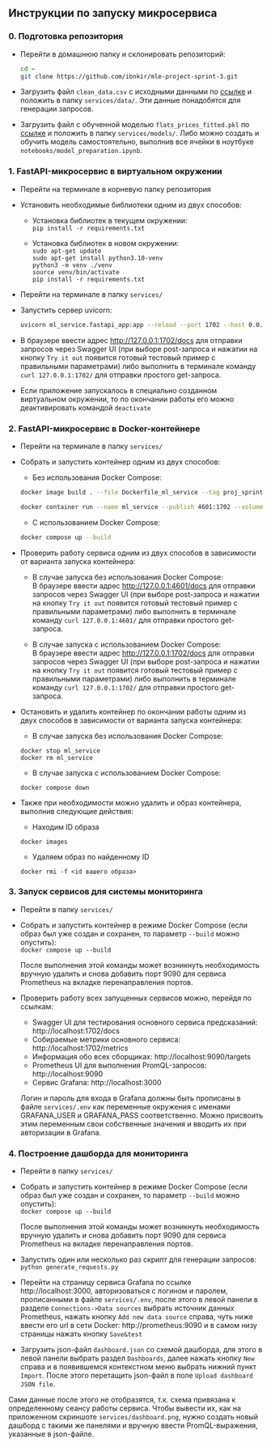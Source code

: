 ## Инструкции по запуску микросервиса

### 0. Подготовка репозитория
- Перейти в домашнюю папку и склонировать репозиторий:
    ```bash
    cd ~
    git clone https://github.com/ibnkir/mle-project-sprint-3.git
    ```

- Загрузить файл `clean_data.csv` с исходными данными по [ссылке](https://disk.yandex.ru/d/OIInLdG4dZMVZA) и положить в папку `services/data/`. Эти данные понадобятся для генерации запросов.

- Загрузить файл с обученной моделью `flats_prices_fitted.pkl` 
по [ссылке](https://disk.yandex.ru/d/Ce6MX9OaWiyOKA) и положить в папку `services/models/`. 
Либо можно создать и обучить модель самостоятельно, выполнив все ячейки в ноутбуке 
`notebooks/model_preparation.ipynb`. 


### 1. FastAPI-микросервис в виртуальном окружении
- Перейти на терминале в корневую папку репозитория
    
- Установить необходимые библиотеки одним из двух способов:

    - Установка библиотек в текущем окружении:<br>
        `pip install -r requirements.txt`

    - Установка библиотек в новом окружении:<br>
        `sudo apt-get update`<br>
        `sudo apt-get install python3.10-venv`<br>
        `python3 -m venv ./venv`<br>
        `source venv/bin/activate`<br> 
        `pip install -r requirements.txt`

- Перейти на терминале в папку `services/`
    
- Запустить сервер uvicorn:
   ```bash
   uvicorn ml_service.fastapi_app:app --reload --port 1702 --host 0.0.0.0
   ```

- В браузере ввести адрес http://127.0.0.1:1702/docs для отправки запросов через Swagger UI
(при выборе post-запроса и нажатии на кнопку `Try it out` появится готовый тестовый пример с правильными параметрами) либо выполнить в терминале команду `curl 127.0.0.1:1702/` для отправки простого get-запроса.

- Если приложение запускалось в специально созданном виртуальном окружении, 
то по окончании работы его можно деактивировать командой `deactivate`

### 2. FastAPI-микросервис в Docker-контейнере
- Перейти на терминале в папку `services/`

- Собрать и запустить контейнер одним из двух способов:

    - Без использования Docker Compose:<br>
    ```bash
    docker image build . --file Dockerfile_ml_service --tag proj_sprint3:ml_service
    
    docker container run --name ml_service --publish 4601:1702 --volume=./models:/price_app/models --env-file .env proj_sprint3:ml_service
    ```

    - С использованием Docker Compose:<br>
    ```bash
    docker compose up --build
    ```

- Проверить работу сервиса одним из двух способов в зависимости от варианта запуска контейнера:

    - В случае запуска без использования Docker Compose:<br>
    В браузере ввести адрес http://127.0.0.1:4601/docs для отправки запросов через Swagger UI 
    (при выборе post-запроса и нажатии на кнопку `Try it out` появится готовый тестовый пример с правильными параметрами) либо выполнить в терминале команду `curl 127.0.0.1:4601/` для отправки простого get-запроса.

    - В случае запуска с использованием Docker Compose:<br>
    В браузере ввести адрес http://127.0.0.1:1702/docs для отправки запросов через Swagger UI 
    (при выборе post-запроса и нажатии на кнопку `Try it out` появится готовый тестовый пример с правильными параметрами) либо выполнить в терминале команду `curl 127.0.0.1:1702/` для отправки простого get-запроса.

- Остановить и удалить контейнер по окончании работы одним из двух способов
в зависимости от варианта запуска контейнера:

    - В случае запуска без использования Docker Compose:<br>
    ```
    docker stop ml_service
    docker rm ml_service
    ```

    - В случае запуска с использованием Docker Compose:<br>
    ```
    docker compose down
    ```

- Также при необходимости можно удалить и образ контейнера, выполнив следующие действия:
    - Находим ID образа
    ```
    docker images
    ```
    
    - Удаляем образ по найденному ID
    ```
    docker rmi -f <id вашего образа>
    ```

### 3. Запуск сервисов для системы мониторинга
- Перейти в папку `services/`

- Собрать и запустить контейнер в режиме Docker Compose 
(если образ был уже создан и сохранен, то параметр `--build` можно опустить):<br>
    `docker compose up --build`
    
    После выполнения этой команды может возникнуть необходимость вручную удалить и снова добавить порт 9090 для сервиса Prometheus на вкладке перенаправления портов.

- Проверить работу всех запущенных сервисов можно, перейдя по ссылкам:
    - Swagger UI для тестирования основного сервиса предсказаний: http://localhost:1702/docs
    - Собираемые метрики основного сервиса: http://localhost:1702/metrics
    - Информация обо всех сборщиках: http://localhost:9090/targets
    - Prometheus UI для выполнения PromQL-запросов: http://localhost:9090
    - Сервис Grafana: http://localhost:3000

    Логин и пароль для входа в Grafana должны быть прописаны в файле `services/.env` 
    как переменные окружения с именами GRAFANA_USER и GRAFANA_PASS соответственно.
    Можно присвоить этим переменным свои собственные значения и вводить их при авторизации в Grafana. 

### 4. Построение дашборда для мониторинга
- Перейти в папку `services/`

- Собрать и запустить контейнер в режиме Docker Compose
(если образ был уже создан и сохранен, то параметр `--build` можно опустить):<br>
    `docker compose up --build`
    
    После выполнения этой команды может возникнуть необходимость вручную удалить и снова добавить порт 9090 для сервиса Prometheus на вкладке перенаправления портов.

- Запустить один или несколько раз скрипт для генерации запросов:<br>
    `python generate_requests.py`
    
- Перейти на страницу сервиса Grafana по ссылке http://localhost:3000, 
авторизоваться с логином и паролем, прописанными в файле `services/.env`,
после этого в левой панели в разделе `Connections->Data sources` выбрать источник данных Prometheus,
нажать кнопку `Add new data source` справа, 
чуть ниже ввести его url в сети Docker: http://prometheus:9090 
и в самом низу страницы нажать кнопку `Save&test`

- Загрузить json-файл `dashboard.json` со схемой дашборда, для этого в левой
панели выбрать раздел `Dashboards`, далее нажать кнопку `New` справа и в появившемся
контекстном меню выбрать нижний пункт `Import`. После этого перетащить json-файл в поле
`Upload dashboard JSON file`.

Сами данные после этого не отобразятся, т.к. схема привязана к определенному сеансу работы сервиса.
Чтобы вывести их, как на приложенном скриншоте `services/dashboard.png`, 
нужно создать новый дашборд с такими же панелями и вручную ввести PromQL-выражения, указанные в json-файле.
